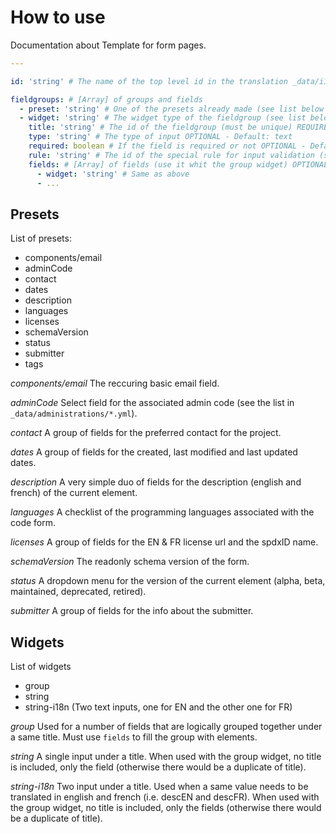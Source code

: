 # How to use

Documentation about Template for form pages.

```yaml
---

id: 'string' # The name of the top level id in the translation _data/i18n/form.yml (one per type of form) REQUIRED

fieldgroups: # [Array] of groups and fields
  - preset: 'string' # One of the presets already made (see list below for available presets) REQUIRED
  - widget: 'string' # The widget type of the fieldgroup (see list below for available widgets) REQUIRED
    title: 'string' # The id of the fieldgroup (must be unique) REQUIRED
    type: 'string' # The type of input OPTIONAL - Default: text
    required: boolean # If the field is required or not OPTIONAL - Default: true
    rule: 'string' # The id of the special rule for input validation (see _data/forms/rules.yml) OPTIONAL - Default: none
    fields: # [Array] of fields (use it whit the group widget) OPTIONAL - Default: nil
      - widget: 'string' # Same as above
      - ...
```

## Presets

List of presets:
 - components/email
 - adminCode
 - contact
 - dates
 - description
 - languages
 - licenses
 - schemaVersion
 - status
 - submitter
 - tags

*components/email*
The reccuring basic email field.

*adminCode*
Select field for the associated admin code (see the list in `_data/administrations/*.yml`).

*contact*
A group of fields for the preferred contact for the project.

*dates*
A group of fields for the created, last modified and last updated dates.

*description*
A very simple duo of fields for the description (english and french) of the current element.

*languages*
A checklist of the programming languages associated with the code form.

*licenses*
A group of fields for the EN & FR license url and the spdxID name.

*schemaVersion*
The readonly schema version of the form.

*status*
A dropdown menu for the version of the current element (alpha, beta, maintained, deprecated, retired).

*submitter*
A group of fields for the info about the submitter.

## Widgets

List of widgets
 - group
 - string
 - string-i18n (Two text inputs, one for EN and the other one for FR)

*group*
Used for a number of fields that are logically grouped together under a same title. Must use `fields` to fill the group with elements.

*string*
A single input under a title.
When used with the group widget, no title is included, only the field (otherwise there would be a duplicate of title).

*string-i18n*
Two input under a title. Used when a same value needs to be translated in english and french (i.e. descEN and descFR).
When used with the group widget, no title is included, only the fields (otherwise there would be a duplicate of title).
